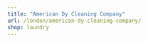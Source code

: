 ```yaml
---
title: "American Dy Cleaning Company"
url: /london/american-dy-cleaning-company/
shop: laundry
---
```

